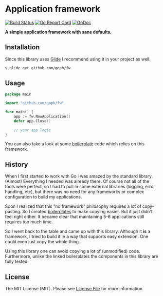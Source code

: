 # Application framework

[![Build Status](https://img.shields.io/travis/goph/fw.svg?style=flat-square)](https://travis-ci.org/goph/fw)
[![Go Report Card](https://goreportcard.com/badge/github.com/goph/fw?style=flat-square)](https://goreportcard.com/report/github.com/goph/fw)
[![GoDoc](http://img.shields.io/badge/godoc-reference-5272B4.svg?style=flat-square)](https://godoc.org/github.com/goph/fw)


**A simple application framework with sane defaults.**


## Installation

Since this library uses [Glide](http://glide.sh/) I recommend using it in your
project as well.

```bash
$ glide get github.com/goph/fw
```


## Usage

```go
package main

import "github.com/goph/fw"

func main() {
    app := fw.NewApplication()
    defer app.Close()
    
    // your app logic
}
```

You can also take a look at some [boilerplate](https://github.com/deshboard/boilerplate-service)
code which relies on this framework.


## History

When I first started to work with Go I was amazed by the standard library.
(Almost) Everything I needed was already there. Of course not all of the tools
were perfect, so I had to pull in some external libraries (logging, error handling, etc),
but there was no need for any frameworks or complex configuration to build my applications.

Soon I realized that this "no framework" philosophy requires a lot of copy-pasting.
So I created [boilerplates](https://github.com/deshboard/boilerplate-service) to
make copying easier. But it just didn't feel right either. It became clear
that maintaining 5-6 applications still requires too much time.

So I went back to the table and came up with this library. Although it **is** a
framework, I tried to build it in a way that supports easy extension. One could
even just copy the whole thing.

Using this library one can avoid copying a lot of (unmodified) code.
Furthermore, unlike the linked boilerplates the components in this library
are fully tested.


## License

The MIT License (MIT). Please see [License File](LICENSE) for more information.
